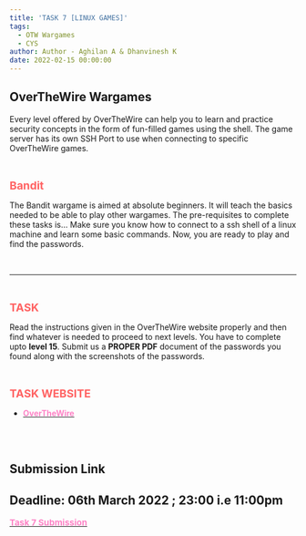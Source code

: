 ```yaml
---
title: 'TASK 7 [LINUX GAMES]'
tags:
  - OTW Wargames
  - CYS
author: Author - Aghilan A & Dhanvinesh K
date: 2022-02-15 00:00:00
---
```



## OverTheWire Wargames

Every level offered by OverTheWire can help you to learn and practice security concepts in the form of fun-filled games using the shell. The game server has its own SSH Port to use when connecting to specific OverTheWire games.

<br>

<b><span style="color: #FF6363; font-size: 1.2rem;">Bandit</span></b>

The Bandit wargame is aimed at absolute beginners. It will teach the basics needed to be able to play other wargames. The pre-requisites to complete these tasks is... Make sure you know how to connect to a ssh shell of a linux machine and learn some basic commands. Now, you are ready to play and find the passwords.

<br>
<hr>
<br>

<b><span style="color: #FF6363; font-size: 1.2rem;">TASK</span></b>

Read the instructions given in the OverTheWire website properly and then find whatever is needed to proceed to next levels. You have to complete upto <b>level 15</b>. Submit us a <b>PROPER PDF</b> document of the passwords you found along with the screenshots of the passwords.

<br>

<b><span style="color: #FF6363; font-size: 1.2rem;">TASK WEBSITE</span></b>
- [<b><span style="color: #FE83C6">OverTheWire</span></b>](https://overthewire.org/wargames/bandit/)

<br>
<br>

## Submission Link
## Deadline: <b>06th March 2022 ; 23:00 i.e 11:00pm </b>
[<b><span style="color: #FE83C6; font-size:15px">Task 7 Submission</b></span>](https://forms.gle/jARNkTGPjE4fLCGH9)

<br>